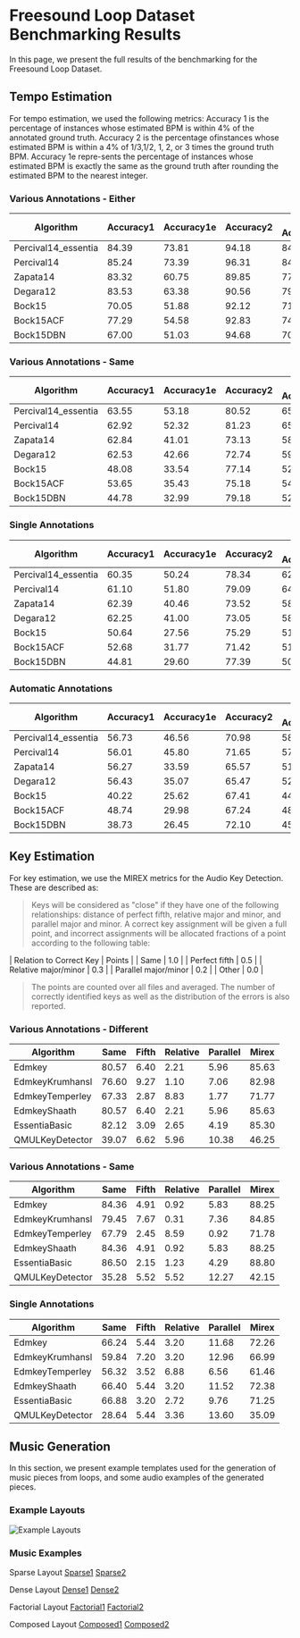 # Freesound Loop Dataset Benchmarking Results

In this page, we present the full results of the benchmarking for the Freesound Loop Dataset.

## Tempo Estimation

For tempo estimation, we used the following metrics:
Accuracy 1 is the percentage of instances whose estimated BPM is within 4% of the annotated ground truth. 
Accuracy 2 is the percentage ofinstances whose estimated BPM is within a 4% of 1/3,1/2, 1, 2, or 3 times the ground truth BPM.
Accuracy 1e repre-sents the percentage of instances whose estimated BPM is exactly the same as the ground truth after rounding the estimated BPM to the nearest integer.

### Various Annotations - Either

| Algorithm | Accuracy1 | Accuracy1e | Accuracy2 | Mean Accuracy |
| ---- | ---- | ---- | ---- | ---- |
| Percival14_essentia | 84.39 | 73.81 | 94.18 | 84.13 |
| Percival14 | 85.24 | 73.39 | 96.31 | 84.98 |
| Zapata14 | 83.32 | 60.75 | 89.85 | 77.97 |
| Degara12 | 83.53 | 63.38 | 90.56 | 79.16 |
| Bock15 | 70.05 | 51.88 | 92.12 | 71.35 |
| Bock15ACF | 77.29 | 54.58 | 92.83 | 74.90 |
| Bock15DBN | 67.00 | 51.03 | 94.68 | 70.90 |

### Various Annotations - Same

| Algorithm | Accuracy1 | Accuracy1e | Accuracy2 | Mean Accuracy |
| ---- | ---- | ---- | ---- | ---- |
| Percival14_essentia |  63.55 | 53.18 | 80.52 | 65.75 |
| Percival14 | 62.92 | 52.32 | 81.23 | 65.49 |
| Zapata14 | 62.84 | 41.01 | 73.13 | 58.99 |
| Degara12 | 62.53 | 42.66 | 72.74 | 59.31 |
| Bock15 | 48.08 | 33.54 | 77.14 | 52.92 |
| Bock15ACF | 53.65 | 35.43 | 75.18 | 54.75 |
| Bock15DBN | 44.78 | 32.99 | 79.18 | 52.32 |

### Single Annotations

| Algorithm | Accuracy1 | Accuracy1e | Accuracy2 | Mean Accuracy |
| ---- | ---- | ---- | ---- | ---- |
| Percival14_essentia | 60.35 | 50.24 | 78.34 | 62.98 |
| Percival14 | 61.10 | 51.80 | 79.09 | 64.00 |
| Zapata14 | 62.39 | 40.46 | 73.52 | 58.79 |
| Degara12 | 62.25 | 41.00 | 73.05 | 58.77 |
| Bock15 | 50.64 | 27.56 | 75.29 | 51.17 |
| Bock15ACF | 52.68 | 31.77 | 71.42 | 51.96 |
| Bock15DBN | 44.81 | 29.60 | 77.39 | 50.60 |

### Automatic Annotations

| Algorithm | Accuracy1 | Accuracy1e | Accuracy2 | Mean Accuracy |
| ---- | ---- | ---- | ---- | ---- |
| Percival14_essentia | 56.73 | 46.56 | 70.98 | 58.09 |
| Percival14 | 56.01 | 45.80 | 71.65 | 57.82 |
| Zapata14 | 56.27 | 33.59 | 65.57 | 51.81 |
| Degara12 | 56.43 | 35.07 | 65.47 | 52.32 |
| Bock15 | 40.22 | 25.62 | 67.41 | 44.42 |
| Bock15ACF | 48.74 | 29.98 | 67.24 | 48.65 |
| Bock15DBN | 38.73 | 26.45 | 72.10 | 45.76 |

## Key Estimation

For key estimation, we use the MIREX metrics for the Audio Key Detection. These are described as:

> Keys will be considered as "close" if they have one of the following relationships: distance of perfect fifth, relative major and minor, and parallel major and minor. A correct key assignment will be given a full point, and incorrect assignments will be allocated fractions of a point according to the following table:

| Relation to Correct Key |	Points |
| Same 	| 1.0 |
| Perfect fifth | 0.5 |
| Relative major/minor | 0.3 |
| Parallel major/minor | 0.2 |
| Other | 0.0 |

> The points are counted over all files and averaged. The number of correctly identified keys as well as the distribution of the errors is also reported. 

### Various Annotations - Different

| Algorithm | Same | Fifth | Relative | Parallel | Mirex |
| ---- | ---- | ---- | ---- | ---- | ---- |
| Edmkey | 80.57 | 6.40 | 2.21 | 5.96 | 85.63 |
| EdmkeyKrumhansl | 76.60 | 9.27 | 1.10 | 7.06 | 82.98 |
| EdmkeyTemperley | 67.33 | 2.87 | 8.83 | 1.77 | 71.77 |
| EdmkeyShaath | 80.57 | 6.40 | 2.21 | 5.96 | 85.63 |
| EssentiaBasic | 82.12 | 3.09 | 2.65 | 4.19 | 85.30 |
| QMULKeyDetector | 39.07 | 6.62 | 5.96 | 10.38 | 46.25 |

### Various Annotations - Same

| Algorithm | Same | Fifth | Relative | Parallel | Mirex |
| ---- | ---- | ---- | ---- | ---- | ---- |
| Edmkey | 84.36 | 4.91 | 0.92 | 5.83 | 88.25 |
| EdmkeyKrumhansl | 79.45 | 7.67 | 0.31 | 7.36 | 84.85 |
| EdmkeyTemperley | 67.79 | 2.45 | 8.59 | 0.92 | 71.78 |
| EdmkeyShaath | 84.36 | 4.91 | 0.92 | 5.83 | 88.25 |
| EssentiaBasic | 86.50 | 2.15 | 1.23 | 4.29 | 88.80 |
| QMULKeyDetector | 35.28 | 5.52 | 5.52 | 12.27 | 42.15 |

### Single Annotations

| Algorithm | Same | Fifth | Relative | Parallel | Mirex |
| ---- | ---- | ---- | ---- | ---- | ---- |
| Edmkey | 66.24 | 5.44 | 3.20 | 11.68 | 72.26 |
| EdmkeyKrumhansl | 59.84 | 7.20 | 3.20 | 12.96 | 66.99 |
| EdmkeyTemperley | 56.32 | 3.52 | 6.88 | 6.56 | 61.46 |
| EdmkeyShaath | 66.40 | 5.44 | 3.20 | 11.52 | 72.38 |
| EssentiaBasic | 66.88 | 3.20 | 2.72 | 9.76 | 71.25 |
| QMULKeyDetector | 28.64 | 5.44 | 3.36 | 13.60 | 35.09 |

## Music Generation

In this section, we present example templates used for the generation of music pieces from loops, and some audio examples of the generated pieces.

### Example Layouts

![Example Layouts](https://github.com/aframires/freesound-loop-annotator/tree/master/docs/layout_examples.png "Example layouts for music generation.")

### Music Examples
Sparse Layout
[Sparse1](https://github.com/aframires/freesound-loop-annotator/tree/master/docs/audios/act_1_0.mp3)
[Sparse2](https://github.com/aframires/freesound-loop-annotator/tree/master/docs/audios/act_1_1.mp3)

Dense Layout
[Dense1](https://github.com/aframires/freesound-loop-annotator/tree/master/docs/audios/act_2_0.mp3)
[Dense2](https://github.com/aframires/freesound-loop-annotator/tree/master/docs/audios/act_2_1.mp3)

Factorial Layout
[Factorial1](https://github.com/aframires/freesound-loop-annotator/tree/master/docs/audios/facto_0.mp3)
[Factorial2](https://github.com/aframires/freesound-loop-annotator/tree/master/docs/audios/facto_1.mp3)

Composed Layout
[Composed1](https://github.com/aframires/freesound-loop-annotator/tree/master/docs/audios/lopez_0.mp3)
[Composed2](https://github.com/aframires/freesound-loop-annotator/tree/master/docs/audios/lopez_1.mp3)


